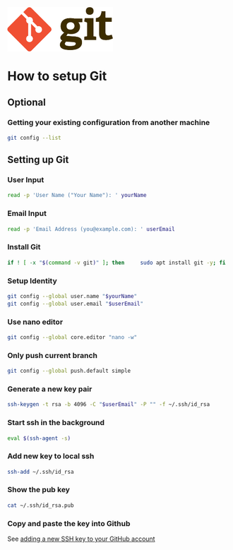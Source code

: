 <div >
    <img src="Git-Logo-2Color.png" align="center" height=100px>
</div>

# How to setup Git
## Optional
### Getting your existing configuration from another machine

```bash
git config --list
```

## Setting up Git

### User Input
```bash
read -p 'User Name ("Your Name"): ' yourName
```

### Email Input
```bash
read -p 'Email Address (you@example.com): ' userEmail
```

### Install Git
```bash
if ! [ -x "$(command -v git)" ]; then     sudo apt install git -y; fi
```

### Setup Identity
```bash
git config --global user.name "$yourName"
git config --global user.email "$userEmail"
```

### Use nano editor
```bash
git config --global core.editor "nano -w"
```

### Only push current branch
```bash
git config --global push.default simple
```

### Generate a new key pair
```bash
ssh-keygen -t rsa -b 4096 -C "$userEmail" -P "" -f ~/.ssh/id_rsa
```

### Start ssh in the background
```bash
eval $(ssh-agent -s)
```

### Add new key to local ssh
```bash
ssh-add ~/.ssh/id_rsa
```

### Show the pub key
```bash
cat ~/.ssh/id_rsa.pub
```

### Copy and paste the key into Github
See [adding a new SSH key to your GitHub account](https://docs.github.com/en/authentication/connecting-to-github-with-ssh/adding-a-new-ssh-key-to-your-github-account)

